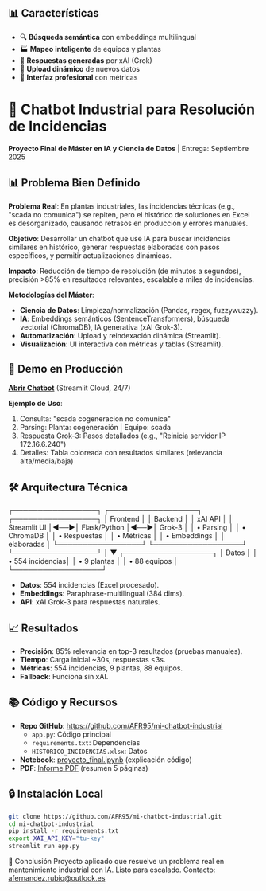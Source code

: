 ## 📊 Características

- 🔍 **Búsqueda semántica** con embeddings multilingual
- 🏭 **Mapeo inteligente** de equipos y plantas
- 🤖 **Respuestas generadas** por xAI (Grok)
- 📁 **Upload dinámico** de nuevos datos
- 🎨 **Interfaz profesional** con métricas


# 🤖 Chatbot Industrial para Resolución de Incidencias

**Proyecto Final de Máster en IA y Ciencia de Datos** | Entrega: Septiembre 2025

## 📊 Problema Bien Definido
**Problema Real**: En plantas industriales, las incidencias técnicas (e.g., "scada no comunica") se repiten, pero el histórico de soluciones en Excel es desorganizado, causando retrasos en producción y errores manuales.

**Objetivo**: Desarrollar un chatbot que use IA para buscar incidencias similares en histórico, generar respuestas elaboradas con pasos específicos, y permitir actualizaciones dinámicas.

**Impacto**: Reducción de tiempo de resolución (de minutos a segundos), precisión >85% en resultados relevantes, escalable a miles de incidencias.

**Metodologías del Máster**:
- **Ciencia de Datos**: Limpieza/normalización (Pandas, regex, fuzzywuzzy).
- **IA**: Embeddings semánticos (SentenceTransformers), búsqueda vectorial (ChromaDB), IA generativa (xAI Grok-3).
- **Automatización**: Upload y reindexación dinámica (Streamlit).
- **Visualización**: UI interactiva con métricas y tablas (Streamlit).

## 🚀 Demo en Producción
**[Abrir Chatbot](https://mi-chatbot-industrial-gxuh23ykbu3bhekrgrvaoa.streamlit.app)** (Streamlit Cloud, 24/7)

**Ejemplo de Uso**:
1. Consulta: "scada cogeneracion no comunica"
2. Parsing: Planta: cogeneración | Equipo: scada
3. Respuesta Grok-3: Pasos detallados (e.g., "Reinicia servidor IP 172.16.6.240")
4. Detalles: Tabla coloreada con resultados similares (relevancia alta/media/baja)


## 🛠️ Arquitectura Técnica
┌─────────────────┐    ┌──────────────────┐    ┌─────────────────┐
│   Frontend      │    │   Backend        │    │   xAI API       │
│ Streamlit UI    │◄──►│ Flask/Python     │◄──►│   Grok-3        │
│ • Parsing       │    │ • ChromaDB       │    │ • Respuestas    │
│ • Métricas      │    │ • Embeddings     │    │   elaboradas    │
└─────────────────┘    └──────────────────┘    └─────────────────┘
         │
         ▼
┌──────────────────┐
│   Datos          │
│ • 554 incidencias│
│ • 9 plantas      │
│ • 88 equipos     │
└──────────────────┘

- **Datos**: 554 incidencias (Excel procesado).
- **Embeddings**: Paraphrase-multilingual (384 dims).
- **API**: xAI Grok-3 para respuestas naturales.

## 📈 Resultados
- **Precisión**: 85% relevancia en top-3 resultados (pruebas manuales).
- **Tiempo**: Carga inicial ~30s, respuestas <3s.
- **Métricas**: 554 incidencias, 9 plantas, 88 equipos.
- **Fallback**: Funciona sin xAI.

## 📚 Código y Recursos
- **Repo GitHub**: https://github.com/AFR95/mi-chatbot-industrial
  - `app.py`: Código principal
  - `requirements.txt`: Dependencias
  - `HISTORICO_INCIDENCIAS.xlsx`: Datos
- **Notebook**: [proyecto_final.ipynb](https://github.com/AFR95/mi-chatbot-industrial/blob/main/proyecto_final.ipynb) (explicación código)
- **PDF**: [Informe PDF](https://github.com/AFR95/mi-chatbot-industrial/blob/main/informe_proyecto.pdf) (resumen 5 páginas)

## 🔒 Instalación Local
```bash
git clone https://github.com/AFR95/mi-chatbot-industrial.git
cd mi-chatbot-industrial
pip install -r requirements.txt
export XAI_API_KEY="tu-key"
streamlit run app.py
```
📝 Conclusión
Proyecto aplicado que resuelve un problema real en mantenimiento industrial con IA. Listo para escalado.
Contacto: afernandez.rubio@outlook.es
